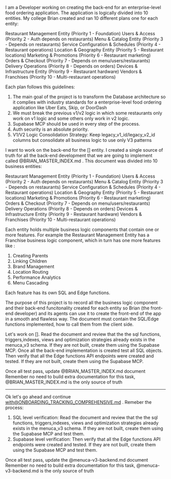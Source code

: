 I am a Developer working on creating the back-end for an enterprise-level food ordering application. The application is logically divided into 10 entities. My college Brian created and ran 10 different plans one for each entity:

Restaurant Management Entity (Priority 1 - Foundation) 
Users & Access (Priority 2 - Auth depends on restaurants)
Menu & Catalog Entity (Priority 3 - Depends on restaurants)
Service Configuration & Schedules (Priority 4 - Restaurant operations)
Location & Geography Entity (Priority 5 - Restaurant locations)
Marketing & Promotions (Priority 6 - Restaurant marketing)
Orders & Checkout (Priority 7 - Depends on menu/users/restaurants)
Delivery Operations (Priority 8 - Depends on orders)
Devices & Infrastructure Entity (Priority 9 - Restaurant hardware)
Vendors & Franchises (Priority 10 - Multi-restaurant operations) 

Each plan follows this guidelines:
1. The main goal of the project is to transform the Database architecture so it complies with industry standards for a enterprise-level food ordering application like Uber Eats, Skip, or DoorDash
2. We must break the previous v1/v2 logic in which some restaurants only work on v1 logic and some others only work in v2 logic.
3. Supabase MCP should be used in every step of the process.
4. Auth security is an absolute priority.
5. V1/V2 Logic Consolidation Strategy:  Keep legacy_v1_id/legacy_v2_id columns but consolidate all business logic to use only V3 patterns

I want to work on the back-end for the [] entity. I created a single source of truth for all the back-end development that we are going to implement called @BRIAN_MASTER_INDEX.md . This document was divided into 10 business entities:

Restaurant Management Entity (Priority 1 - Foundation) 
Users & Access (Priority 2 - Auth depends on restaurants)
Menu & Catalog Entity (Priority 3 - Depends on restaurants)
Service Configuration & Schedules (Priority 4 - Restaurant operations)
Location & Geography Entity (Priority 5 - Restaurant locations)
Marketing & Promotions (Priority 6 - Restaurant marketing)
Orders & Checkout (Priority 7 - Depends on menu/users/restaurants)
Delivery Operations (Priority 8 - Depends on orders)
Devices & Infrastructure Entity (Priority 9 - Restaurant hardware)
Vendors & Franchises (Priority 10 - Multi-restaurant operations) 

Each entity holds multiple business logic components that contain one or more features. For example the Restaurant Management Entity has a Franchise business logic component, which in turn has one more features like : 
1. Creating Parents	
2. Linking Children
3. Brand Management
4. Location Routing	
5. Performance Analytics
6. Menu Cascading	

Each feature has its own SQL and Edge functions. 

The purpose of this project is to record all the business logic component and their back-end funcitonality created for each entity so Brian (the front-end developer) and its agents  can use it to create the front-end of the app in a smooth and flawless way. The document must contain the SQL/Edge functions implemented, how to call them from the client side.

Let's work on []. Read the document and review that the the sql functions, triggers,indexes, views  and optimization strategies already exists in the menuca_v3 schema. If they are not built, create them using the Supabase MCP. Once all the back-end implementation is created test all  SQL objects. Then verify that all the Edge functions API endpoints were created and tested. If they are not built, create them using the Supabase MCP.

Once all test pass, update @BRIAN_MASTER_INDEX.md document  Remember no need to build extra documentation for this task, @BRIAN_MASTER_INDEX.md is the only source of truth

--------------------------------------------------------------------------------------------------------------------------------------------------------------------------------------

Ok let's go ahead and continue with@ONBOARDING_TRACKING_COMPREHENSIVE.md . Remeber the process:
1. SQL level verification: Read the document and review that the the sql functions, triggers,indexes, views  and optimization strategies already exists in the menuca_v3 schema. If they are not built, create them using the Supabase MCP and test them. 
2. Supabase level verification: Then verify that all the Edge functions API endpoints were created and tested. If they are not built, create them using the Supabase MCP and test them.

Once all test pass, update the @menuca-v3-backend.md document  Remember no need to build extra documentation for this task, @menuca-v3-backend.md is the only source of truth